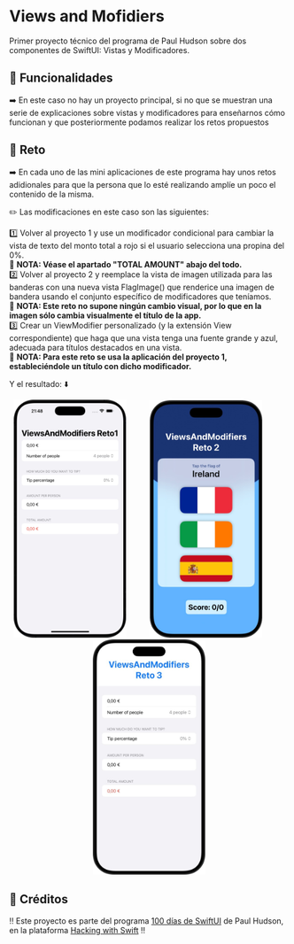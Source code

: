 # Views and Mofidiers

Primer proyecto técnico del programa de Paul Hudson sobre dos componentes de SwiftUI: Vistas y Modificadores.

## 📱 Funcionalidades
➡️ En este caso no hay un proyecto principal, si no que se muestran una serie de explicaciones sobre vistas y modificadores para enseñarnos cómo funcionan y que posteriormente podamos realizar los retos propuestos

## 🎯 Reto
➡️ En cada uno de las mini aplicaciones de este programa hay unos retos adidionales para que la persona que lo esté realizando amplíe un poco el contenido de la misma.  

✏️ Las modificaciones en este caso son las siguientes:  

1️⃣ Volver al proyecto 1 y use un modificador condicional para cambiar la vista de texto del monto total a rojo si el usuario selecciona una propina del 0%.  
📌 **NOTA: Véase el apartado "TOTAL AMOUNT" abajo del todo.**   
2️⃣ Volver al proyecto 2 y reemplace la vista de imagen utilizada para las banderas con una nueva vista FlagImage() que renderice una imagen de bandera usando el conjunto específico de modificadores que teníamos.  
📌 **NOTA: Este reto no supone ningún cambio visual, por lo que en la imagen sólo cambia visualmente el título de la app.**   
3️⃣ Crear un ViewModifier personalizado (y la extensión View correspondiente) que haga que una vista tenga una fuente grande y azul, adecuada para títulos destacados en una vista.  
📌 **NOTA: Para este reto se usa la aplicación del proyecto 1, estableciéndole un título con dicho modificador.**   

Y el resultado: ⬇️

<p align="center">

  <img src="RetoViewsAndModifiers1.png" width="203">
  &nbsp;&nbsp;&nbsp;&nbsp;&nbsp;&nbsp;&nbsp;&nbsp;&nbsp;
  <img src="RetoViewsAndModifiers2.png" width="203">
  &nbsp;&nbsp;&nbsp;&nbsp;&nbsp;&nbsp;&nbsp;&nbsp;&nbsp;
  <img src="RetoViewsAndModifiers3.png" width="203">
  
</p>

## 📌 Créditos
‼️ Este proyecto es parte del programa [100 días de SwiftUI](https://www.hackingwithswift.com/100/swiftui) de Paul Hudson, en la plataforma [Hacking with Swift](https://www.hackingwithswift.com) ‼️